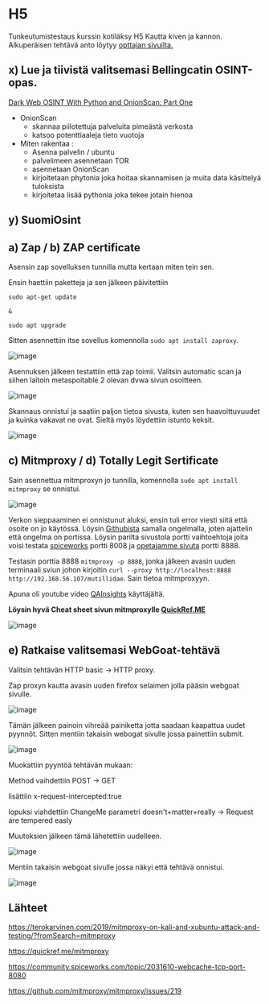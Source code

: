 # H5

Tunkeutumistestaus kurssin kotiläksy H5 Kautta kiven ja kannon. Alkuperäisen tehtävä anto löytyy [opttajan sivuilta.](https://terokarvinen.com/2022/tunkeutumistestaus-ict4tn027-3010-syksylla-2022/#h5-kautta-kiven-ja-kannon)



## x) Lue ja tiivistä valitsemasi Bellingcatin OSINT-opas.

[Dark Web OSINT With Python and OnionScan: Part One](https://www.bellingcat.com/resources/2016/07/28/dark-web-osint-with-python-and-onionscan-part-one/)

 * OnionScan
   * skannaa piilotettuja palveluita pimeästä verkosta
   * katsoo potenttiaaleja tieto vuotoja
 * Miten rakentaa :
   * Asenna palvelin / ubuntu
   * palvelimeen asennetaan TOR
   * asennetaan OnionScan
   * kirjoitetaan phytonia joka hoitaa skannamisen ja muita data käsittelyä tuloksista
   * kirjoitetaa lisää pythonia joka tekee jotain hienoa 

## y) SuomiOsint



## a) Zap / b) ZAP certificate

Asensin zap sovelluksen tunnilla mutta kertaan miten tein sen.

Ensin haettiin paketteja ja sen jälkeen päivitettiin

```
sudo apt-get update

&

sudo apt upgrade

```
Sitten asennettiin itse sovellus komennolla `sudo apt install zaproxy`.

![image](https://user-images.githubusercontent.com/93308960/204091951-c0190b44-3d2a-4fea-9a90-e57774d04fb7.png)


Asennuksen jälkeen testattiin että zap toimii. Valitsin automatic scan ja siihen laitoin metaspoitable 2 olevan dvwa sivun osoitteen.

![image](https://user-images.githubusercontent.com/93308960/204102803-d9e26a93-cd6e-4446-8a9e-c63ddd74fb2b.png)


Skannaus onnistui ja saatiin paljon tietoa sivusta, kuten sen haavoittuvuudet ja kuinka vakavat ne ovat. Sieltä myös löydettiin istunto keksit.

![image](https://user-images.githubusercontent.com/93308960/204093507-ac7e091f-001a-471a-abf8-5220eb233ea4.png)



## c) Mitmproxy / d) Totally Legit Sertificate


Sain asennettua mitmproxyn jo tunnilla, komennolla `sudo apt install mitmproxy` se onnistui.


![image](https://user-images.githubusercontent.com/93308960/204095537-f75bb684-f12f-4331-996a-a773fe972e71.png)


Verkon sieppaaminen ei onnistunut aluksi, ensin tuli error viesti siitä että osoite on jo käytössä. Löysin [Githubista](https://github.com/mitmproxy/mitmproxy/issues/219) samalla ongelmalla, joten ajattelin että ongelma on portissa. Löysin parilta sivustola portti vaihtoehtoja joita voisi testata [spiceworks](https://community.spiceworks.com/topic/2031610-webcache-tcp-port-8080) portti 8008 ja [opetajamme sivuta](https://terokarvinen.com/2019/mitmproxy-on-kali-and-xubuntu-attack-and-testing/?fromSearch=mitmproxy) portti 8888.

Testasin porttia 8888 `mitmproxy -p 8888`, jonka jälkeen avasin uuden terminaali sviun johon kirjoitin `curl --proxy http://localhost:8888 http://192.168.56.107/mutillidae`. Sain tietoa mitmproxyyn.

Apuna oli youtube video [QAInsights](https://www.youtube.com/watch?v=igcsLKDfssw) käyttäjältä.

**Löysin hyvä Cheat sheet sivun mitmproxylle [QuickRef.ME](https://quickref.me/mitmproxy)**

![image](https://user-images.githubusercontent.com/93308960/204105607-22d05c72-b8f9-46b4-acaa-1b15068ca194.png)



## e) Ratkaise valitsemasi WebGoat-tehtävä

Valitsin tehtävän HTTP basic -> HTTP proxy.

 Zap proxyn kautta avasin uuden firefox selaimen jolla pääsin webgoat sivulle. 

![image](https://user-images.githubusercontent.com/93308960/204103225-7f452ce3-2c75-4b0a-a956-f6bac3cc7e6c.png)

Tämän jälkeen painoin vihreää painiketta jotta saadaan kaapattua uudet pyynnöt. Sitten mentiin takaisin webogat sivulle jossa painettiin submit.  

![image](https://user-images.githubusercontent.com/93308960/204101258-46a93ccd-4855-4a95-af81-412d61ad120b.png)

Muokattiin pyyntöä tehtävän mukaan:

Method vaihdettiin POST -> GET

lisättiin x-request-intercepted:true

lopuksi viahdettiin ChangeMe parametri doesn't+matter+really -> Request are tempered easly

Muutoksien jälkeen tämä lähetettiin uudelleen.

![image](https://user-images.githubusercontent.com/93308960/204101160-4f571f4d-c3fc-49e8-bbdb-1eaf63d4e027.png)

Mentiin takaisin webgoat sivulle jossa näkyi että tehtävä onnistui.

![image](https://user-images.githubusercontent.com/93308960/204101188-15319dde-af5e-4e20-9691-8411636666f1.png)


## Lähteet

https://terokarvinen.com/2019/mitmproxy-on-kali-and-xubuntu-attack-and-testing/?fromSearch=mitmproxy

https://quickref.me/mitmproxy

https://community.spiceworks.com/topic/2031610-webcache-tcp-port-8080

https://github.com/mitmproxy/mitmproxy/issues/219
